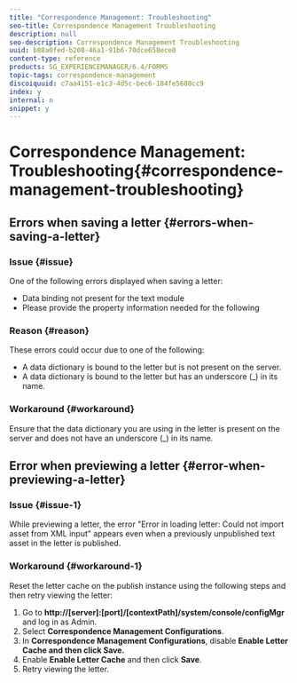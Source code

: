 ```yaml
---
title: "Correspondence Management: Troubleshooting"
seo-title: Correspondence Management Troubleshooting
description: null
seo-description: Correspondence Management Troubleshooting
uuid: b88a0fed-b208-46a1-91b6-70dce658ece0
content-type: reference
products: SG_EXPERIENCEMANAGER/6.4/FORMS
topic-tags: correspondence-management
discoiquuid: c7aa4151-e1c3-4d5c-bec6-184fe5680cc9
index: y
internal: n
snippet: y
---
```


# Correspondence Management: Troubleshooting{#correspondence-management-troubleshooting}

## Errors when saving a letter {#errors-when-saving-a-letter}

### Issue {#issue}

One of the following errors displayed when saving a letter:

* Data binding not present for the text module
* Please provide the property information needed for the following

### Reason {#reason}

These errors could occur due to one of the following:

* A data dictionary is bound to the letter but is not present on the server. 
* A data dictionary is bound to the letter but has an underscore (_) in its name.

### Workaround {#workaround}

Ensure that the data dictionary you are using in the letter is present on the server and does not have an underscore (_) in its name.

## Error when previewing a letter {#error-when-previewing-a-letter}

### Issue {#issue-1}

While previewing a letter, the error "Error in loading letter: Could not import asset from XML input" appears even when a previously unpublished text asset in the letter is published.

### Workaround {#workaround-1}

Reset the letter cache on the publish instance using the following steps and then retry viewing the letter:

1. Go to **http://[server]:[port]/[contextPath]/system/console/configMgr** and log in as Admin.
1. Select **Correspondence Management Configurations**.
1. In **Correspondence Management Configurations**, disable **Enable Letter Cache **and then click** Save.**
1. Enable **Enable Letter Cache** and then click **Save**.
1. Retry viewing the letter.

